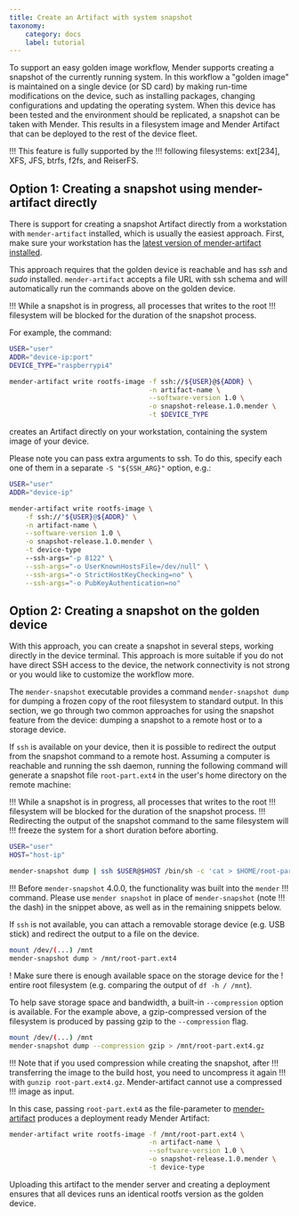 ```yaml
---
title: Create an Artifact with system snapshot
taxonomy:
    category: docs
    label: tutorial
---
```

To support an easy golden image workflow, Mender supports creating a snapshot of 
the currently running system. In this workflow a "golden image" is maintained on
a single device (or SD card) by making run-time modifications on the device, 
such as installing packages, changing configurations and updating the operating
system. When this device has been tested and the environment should be 
replicated, a snapshot can be taken with Mender. This results in a filesystem
image and Mender Artifact that can be deployed to the rest of the device fleet.

!!! This feature is fully supported by the
!!! following filesystems: ext[234], XFS, JFS, btrfs, f2fs, and ReiserFS.


## Option 1: Creating a snapshot using mender-artifact directly

There is support for creating a snapshot Artifact directly from a workstation
with `mender-artifact` installed, which is usually the easiest approach.
First, make sure your workstation has the [latest version of
mender-artifact installed](../../12.Downloads/docs.md#mender-artifact).

This approach requires that the golden device
is reachable and has *ssh* and *sudo* installed. `mender-artifact` accepts a
file URL with ssh schema and will automatically run the commands above
on the golden device.

!!! While a snapshot is in progress, all processes that writes to the root
!!! filesystem will be blocked for the duration of the snapshot process.

For example, the command:

```bash
USER="user"
ADDR="device-ip:port"
DEVICE_TYPE="raspberrypi4"

mender-artifact write rootfs-image -f ssh://${USER}@${ADDR} \
                                   -n artifact-name \
                                   --software-version 1.0 \
                                   -o snapshot-release.1.0.mender \
                                   -t $DEVICE_TYPE
```

creates an Artifact directly on your workstation, containing the system image of your device.

Please note you can pass extra arguments to ssh. To do this, specify
each one of them in a separate `-S "${SSH_ARG}"` option, e.g.:

```bash
USER="user"
ADDR="device-ip"

mender-artifact write rootfs-image \
    -f ssh://"${USER}@${ADDR}" \
    -n artifact-name \
    --software-version 1.0 \
    -o snapshot-release.1.0.mender \
    -t device-type
    --ssh-args="-p 8122" \
    --ssh-args="-o UserKnownHostsFile=/dev/null" \
    --ssh-args="-o StrictHostKeyChecking=no" \
    --ssh-args="-o PubKeyAuthentication=no"
```


## Option 2: Creating a snapshot on the golden device

With this approach, you can create a snapshot in several steps, working
directly in the device terminal. This approach is more suitable if you
do not have direct SSH access to the device, the network connectivity
is not strong or you would like to customize the workflow more.

The `mender-snapshot` executable provides a command `mender-snapshot dump` for
dumping a frozen copy of the root filesystem to standard output. In this section,
we go through two common approaches for using the snapshot feature from the
device: dumping a snapshot to a remote host or to a storage device.

If `ssh` is available on your device, then it is possible to redirect the output
from the snapshot command to a remote host. Assuming a computer is reachable and
running the ssh daemon, running the following command will generate a snapshot
file `root-part.ext4` in the user's home directory on the remote machine:

!!! While a snapshot is in progress, all processes that writes to the root
!!! filesystem will be blocked for the duration of the snapshot process.
!!! Redirecting the output of the snapshot command to the same filesystem will
!!! freeze the system for a short duration before aborting.

```bash
USER="user"
HOST="host-ip"

mender-snapshot dump | ssh $USER@$HOST /bin/sh -c 'cat > $HOME/root-part.ext4'
```

<!--AUTOVERSION: "Before `mender-snapshot` %"/ignore-->
!!! Before `mender-snapshot` 4.0.0, the functionality was built into the `mender`
!!! command. Please use `mender snapshot` in place of `mender-snapshot` (note
!!! the dash) in the snippet above, as well as in the remaining snippets below.

If `ssh` is not available, you can attach a removable storage device (e.g.
USB stick) and redirect the output to a file on the device.
```bash
mount /dev/(...) /mnt
mender-snapshot dump > /mnt/root-part.ext4
```

! Make sure there is enough available space on the storage device for the
! entire root filesystem (e.g. comparing the output of `df -h / /mnt`).

To help save storage space and bandwidth, a built-in `--compression` option is 
available. For the example above, a gzip-compressed version of the filesystem is
produced by passing gzip to the `--compression` flag.
```bash
mount /dev/(...) /mnt
mender-snapshot dump --compression gzip > /mnt/root-part.ext4.gz
```

!!! Note that if you used compression while creating the snapshot, after
!!! transferring the image to the build host, you need to uncompress it again
!!! with `gunzip root-part.ext4.gz`. Mender-artifact cannot use a compressed
!!! image as input.

In this case, passing `root-part.ext4` as the file-parameter to
[mender-artifact](../../12.Downloads/docs.md#mender-artifact) produces a
deployment ready Mender Artifact:
```bash
mender-artifact write rootfs-image -f /mnt/root-part.ext4 \
                                   -n artifact-name \
                                   --software-version 1.0 \
                                   -o snapshot-release.1.0.mender \
                                   -t device-type
```
Uploading this artifact to the mender server and creating a deployment ensures
that all devices runs an identical rootfs version as the golden device.

